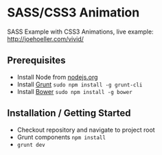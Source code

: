 # SASS/CSS3 Animation
SASS Example with CSS3 Animations, live example: http://joehoeller.com/vivid/

## Prerequisites
- Install Node from [nodejs.org](http://nodejs.org/download/)
- Install [Grunt](http://gruntjs.com/) `sudo npm install -g grunt-cli`
- Install [Bower](http://bower.io/) `sudo npm install -g bower`

## Installation / Getting Started
- Checkout repository and navigate to project root
- Grunt components `npm install`
- `grunt dev`

